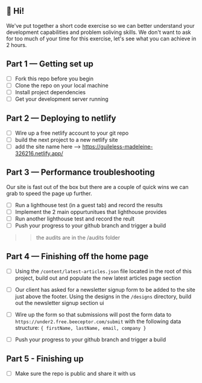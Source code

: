 ## 👋 Hi!

We've put together a short code exercise so we can better understand your development capabilities and problem soliving skills. We don't want to ask for too much of your time for this exercise, let's see what you can achieve in 2 hours.

## Part 1 — Getting set up

- [ ] Fork this repo before you begin
- [ ] Clone the repo on your local machine
- [ ] Install project dependencies
- [ ] Get your development server running

## Part 2 — Deploying to netlify

- [ ] Wire up a free netlify account to your git repo
- [ ] build the next project to a new netlify site
- [ ] add the site name here --> https://guileless-madeleine-326216.netlify.app/

## Part 3 — Performance troubleshooting

Our site is fast out of the box but there are a couple of quick wins we can grab to speed the page up further.

- [ ] Run a lighthouse test (in a guest tab) and record the results
- [ ] Implement the 2 main oppurtunitues that lighthouse provides
- [ ] Run another lighthouse test and record the reult
- [ ] Push your progress to your github branch and trigger a build
>> the audits are in the /audits folder

## Part 4 — Finishing off the home page

- [ ] Using the `/content/latest-articles.json` file located in the root of this project, build out and populate the new latest articles page section
- [ ] Our client has asked for a newsletter signup form to be added to the site just above the footer. Using the designs in the `/designs` directory, build out the newsletter signup section ui

- [ ] Wire up the form so that submissions will post the form data to `https://under2.free.beeceptor.com/submit` with the following data structure:
      `{ firstName, lastName, email, company }`
- [ ] Push your progress to your github branch and trigger a build

## Part 5 - Finishing up

- [ ] Make sure the repo is public and share it with us
